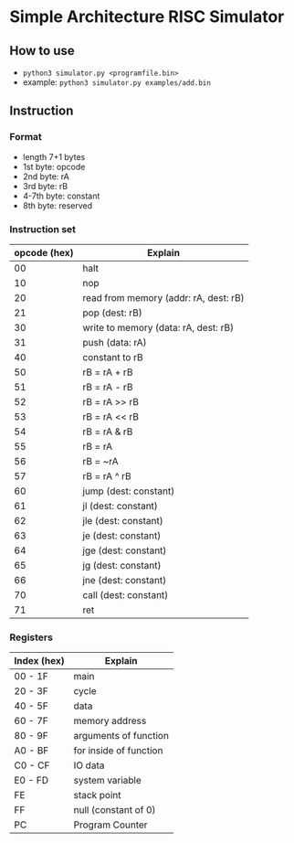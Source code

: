 # Simple Architecture RISC Simulator

## How to use
* `python3 simulator.py <programfile.bin>`
* example: `python3 simulator.py examples/add.bin`

## Instruction
### Format

* length 7+1 bytes
* 1st byte: opcode
* 2nd byte: rA
* 3rd byte: rB
* 4-7th byte: constant
* 8th byte: reserved

### Instruction set

| opcode (hex)  | Explain                                   |
|---------------|-------------------------------------------|
| 00            | halt                                      |
| 10            | nop                                       |
| 20            | read from memory (addr: rA, dest: rB)     |
| 21            | pop (dest: rB)                            |
| 30            | write to memory (data: rA, dest: rB)      |
| 31            | push (data: rA)                           |
| 40            | constant to rB                            |
| 50            | rB = rA + rB                              |
| 51            | rB = rA - rB                              |
| 52            | rB = rA >> rB                             |
| 53            | rB = rA << rB                             |
| 54            | rB = rA & rB                              |
| 55            | rB = rA | rB                              |
| 56            | rB = ~rA                                  |
| 57            | rB = rA ^ rB                              |
| 60            | jump (dest: constant)                     |
| 61            | jl (dest: constant)                       |
| 62            | jle (dest: constant)                      |
| 63            | je (dest: constant)                       |
| 64            | jge (dest: constant)                      |
| 65            | jg (dest: constant)                       |
| 66            | jne (dest: constant)                      |
| 70            | call (dest: constant)                     |
| 71            | ret                                       |

### Registers
| Index (hex)   | Explain                                   |
|---------------|-------------------------------------------|
| 00 - 1F       | main                                      |
| 20 - 3F       | cycle                                     |
| 40 - 5F       | data                                      |
| 60 - 7F       | memory address                            |
| 80 - 9F       | arguments of function                     |
| A0 - BF       | for inside of function                    |
| C0 - CF       | IO data                                   |
| E0 - FD       | system variable                           |
| FE            | stack point                               |
| FF            | null (constant of 0)                      |
| PC            | Program Counter                           |
